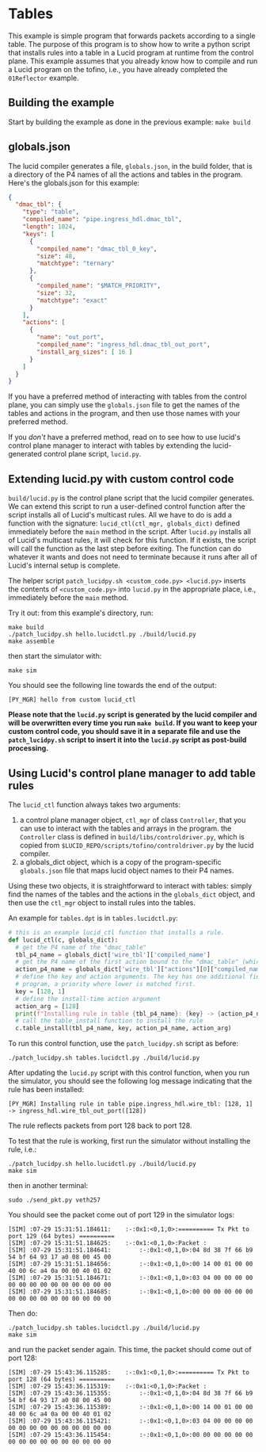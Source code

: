 # Tables

This example is simple program that forwards packets according to a single table. The purpose of this program is to show how to write a python script that installs rules into a table in a Lucid program at runtime from the control plane. This example assumes that you already know how to compile and run a Lucid program on the tofino, i.e., you have already completed the `01Reflector` example.


## Building the example

Start by building the example as done in the previous example: `make build`

## globals.json

The lucid compiler generates a file, `globals.json`, in the build folder, that is a directory of the P4 names of all the actions and tables in the program. Here's the globals.json for this example:

```json
{
  "dmac_tbl": {
    "type": "table",
    "compiled_name": "pipe.ingress_hdl.dmac_tbl",
    "length": 1024,
    "keys": [
      {
        "compiled_name": "dmac_tbl_0_key",
        "size": 48,
        "matchtype": "ternary"
      },
      {
        "compiled_name": "$MATCH_PRIORITY",
        "size": 32,
        "matchtype": "exact"
      }
    ],
    "actions": [
      {
        "name": "out_port",
        "compiled_name": "ingress_hdl.dmac_tbl_out_port",
        "install_arg_sizes": [ 16 ]
      }
    ]
  }
}
```

If you have a preferred method of interacting with tables from the control plane, you can simply use the `globals.json` file to get the names of the tables and actions in the program, and then use those names with your preferred method. 

If you _don't_ have a preferred method, read on to see how to use lucid's control plane manager to interact with tables by extending the lucid-generated control plane script, `lucid.py`.

## Extending lucid.py with custom control code

`build/lucid.py` is the control plane script that the lucid compiler generates. We can extend this script to run a user-defined control function after the script installs all of Lucid's multicast rules. All we have to do is add a function with the signature: `lucid_ctl(ctl_mgr, globals_dict)` defined immediately before the `main` method in the script. After `lucid.py` installs all of Lucid's multicast rules, it will check for this function. If it exists, the script will call the function as the last step before exiting. The function can do whatever it wants and does not need to terminate because it runs after all of Lucid's internal setup is complete. 

The helper script `patch_lucidpy.sh <custom_code.py> <lucid.py>` inserts the contents of `<custom_code.py>` into `lucid.py` in the appropriate place, i.e., immediately before the `main` method.

Try it out: from this example's directory, run: 
```
make build
./patch_lucidpy.sh hello.lucidctl.py ./build/lucid.py
make assemble
```
then start the simulator with: 
```
make sim
```

You should see the following line towards the end of the output: 
```
[PY_MGR] hello from custom lucid_ctl
```

**Please note that the `lucid.py` script is generated by the lucid compiler and will be overwritten every time you run `make build`. If you want to keep your custom control code, you should save it in a separate file and use the `patch_lucidpy.sh` script to insert it into the `lucid.py` script as post-build processing.**

## Using Lucid's control plane manager to add table rules

The `lucid_ctl` function always takes two arguments:

1) a control plane manager object, `ctl_mgr` of class `Controller`, that you can use to interact with the tables and arrays in the program. the `Controller` class is defined in `build/libs/controldriver.py`, which is copied from `$LUCID_REPO/scripts/tofino/controldriver.py` by the lucid compiler.
2) a globals_dict object, which is a copy of the program-specific `globals.json` file that maps lucid object names to their P4 names.

Using these two objects, it is straightforward to interact with tables: simply find the names of the tables and the actions in the `globals_dict` object, and then use the `ctl_mgr` object to install rules into the tables.

An example for `tables.dpt` is in `tables.lucidctl.py`: 
```python
# this is an example lucid_ctl function that installs a rule.
def lucid_ctl(c, globals_dict):
  # get the P4 name of the "dmac_table"
  tbl_p4_name = globals_dict['wire_tbl']['compiled_name']
  # get the P4 name of the first action bound to the "dmac_table" (which is "out_port")
  action_p4_name = globals_dict['wire_tbl']["actions"][0]["compiled_name"]
  # define the key and action arguments. The key has one additional field in the P4 
  # program, a priority where lower is matched first. 
  key = [128, 1]
  # define the install-time action argument
  action_arg = [128]
  print(f"Installing rule in table {tbl_p4_name}: {key} -> {action_p4_name}({action_arg})")
  # call the table_install function to install the rule
  c.table_install(tbl_p4_name, key, action_p4_name, action_arg)
```

To run this control function, use the `patch_lucidpy.sh` script as before: 
```
./patch_lucidpy.sh tables.lucidctl.py ./build/lucid.py
```

After updating the `lucid.py` script with this control function, when you run the simulator, you should see the following log message indicating that the rule has been installed:
```
[PY_MGR] Installing rule in table pipe.ingress_hdl.wire_tbl: [128, 1] -> ingress_hdl.wire_tbl_out_port([128])
```

The rule reflects packets from port 128 back to port 128. 

To test that the rule is working, first run the simulator without installing the rule, i.e.: 
```
./patch_lucidpy.sh hello.lucidctl.py ./build/lucid.py
make sim
```
then in another terminal:
```
sudo ./send_pkt.py veth257
```
You should see the packet come out of port 129 in the simulator logs:
```
[SIM] :07-29 15:31:51.184611:    :-:0x1:<0,1,0>:========== Tx Pkt to port 129 (64 bytes) ==========
[SIM] :07-29 15:31:51.184625:    :-:0x1:<0,1,0>:Packet :
[SIM] :07-29 15:31:51.184641:        :-:0x1:<0,1,0>:04 8d 38 7f 66 b9 54 bf 64 93 17 a0 08 00 45 00
[SIM] :07-29 15:31:51.184656:        :-:0x1:<0,1,0>:00 14 00 01 00 00 40 00 6c a4 0a 00 00 40 01 02
[SIM] :07-29 15:31:51.184671:        :-:0x1:<0,1,0>:03 04 00 00 00 00 00 00 00 00 00 00 00 00 00 00
[SIM] :07-29 15:31:51.184685:        :-:0x1:<0,1,0>:00 00 00 00 00 00 00 00 00 00 00 00 00 00 00 00
```


Then do: 
```
./patch_lucidpy.sh tables.lucidctl.py ./build/lucid.py
make sim
```
and run the packet sender again. This time, the packet should come out of port 128:

```
[SIM] :07-29 15:43:36.115285:    :-:0x1:<0,1,0>:========== Tx Pkt to port 128 (64 bytes) ==========
[SIM] :07-29 15:43:36.115319:    :-:0x1:<0,1,0>:Packet :
[SIM] :07-29 15:43:36.115355:        :-:0x1:<0,1,0>:04 8d 38 7f 66 b9 54 bf 64 93 17 a0 08 00 45 00
[SIM] :07-29 15:43:36.115389:        :-:0x1:<0,1,0>:00 14 00 01 00 00 40 00 6c a4 0a 00 00 40 01 02
[SIM] :07-29 15:43:36.115421:        :-:0x1:<0,1,0>:03 04 00 00 00 00 00 00 00 00 00 00 00 00 00 00
[SIM] :07-29 15:43:36.115454:        :-:0x1:<0,1,0>:00 00 00 00 00 00 00 00 00 00 00 00 00 00 00 00
```